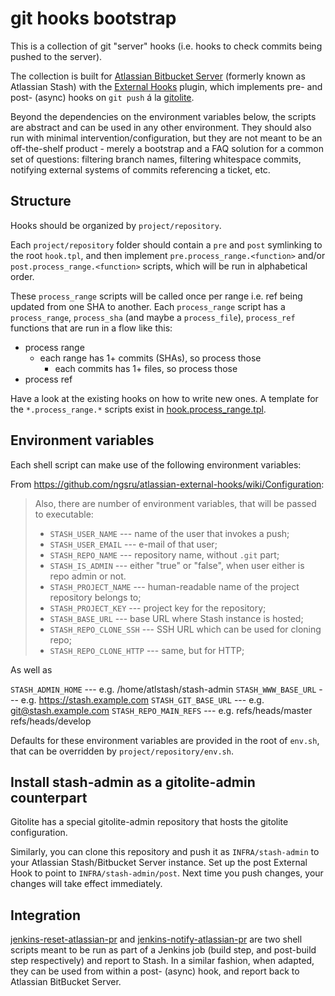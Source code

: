 # git hooks bootstrap

This is a collection of git "server" hooks (i.e. hooks to check commits being pushed to the server).

The collection is built for
[Atlassian Bitbucket Server](https://www.atlassian.com/software/bitbucket/server) (formerly known as Atlassian Stash) with the
[External Hooks](https://marketplace.atlassian.com/plugins/com.ngs.stash.externalhooks.external-hooks)
plugin, which implements pre- and post- (async) hooks on `git push` á la [gitolite](http://gitolite.com).

Beyond the dependencies on the environment variables below,
the scripts are abstract and can be used in any other environment.
They should also run with minimal intervention/configuration,
but they are not meant to be an off-the-shelf product - merely a bootstrap and a FAQ solution for a common set of questions: filtering branch names, filtering whitespace commits, notifying external systems of commits referencing a ticket, etc.


## Structure

Hooks should be organized by `project/repository`.

Each `project/repository` folder should contain a `pre` and `post` symlinking to the root `hook.tpl`,
and then implement `pre.process_range.<function>` and/or `post.process_range.<function>` scripts,
which will be run in alphabetical order.

These `process_range` scripts will be called once per range
i.e. ref being updated from one SHA to another.
Each `process_range` script has a `process_range`, `process_sha` (and maybe a `process_file`), `process_ref` functions
that are run in a flow like this:

* process range
  * each range has 1+ commits (SHAs), so process those
    * each commits has 1+ files, so process those
* process ref

Have a look at the existing hooks on how to write new ones. A template for the `*.process_range.*` scripts exist in [hook.process_range.tpl](hook.process_range.tpl).


## Environment variables

Each shell script can make use of the following environment variables:

From https://github.com/ngsru/atlassian-external-hooks/wiki/Configuration:

> Also, there are number of environment variables, that will be passed to executable:
> * `STASH_USER_NAME` --- name of the user that invokes a push;
> * `STASH_USER_EMAIL` --- e-mail of that user;
> * `STASH_REPO_NAME` --- repository name, without `.git` part;
> * `STASH_IS_ADMIN` --- either "true" or "false", when user either is repo admin or not.
> * `STASH_PROJECT_NAME` --- human-readable name of the project repository belongs to;
> * `STASH_PROJECT_KEY` --- project key for the repository;
> * `STASH_BASE_URL` --- base URL where Stash instance is hosted;
> * `STASH_REPO_CLONE_SSH` --- SSH URL which can be used for cloning repo;
> * `STASH_REPO_CLONE_HTTP` --- same, but for HTTP;

As well as

`STASH_ADMIN_HOME` --- e.g. /home/atlstash/stash-admin
`STASH_WWW_BASE_URL` --- e.g. https://stash.example.com
`STASH_GIT_BASE_URL` --- e.g. git@stash.example.com
`STASH_REPO_MAIN_REFS` --- e.g. refs/heads/master refs/heads/develop

Defaults for these environment variables are provided in the root of `env.sh`,
that can be overridden by `project/repository/env.sh`.


## Install stash-admin as a gitolite-admin counterpart

Gitolite has a special gitolite-admin repository that hosts the gitolite configuration.

Similarly, you can clone this repository and push it as `INFRA/stash-admin` to your Atlassian Stash/Bitbucket Server instance.
Set up the post External Hook to point to `INFRA/stash-admin/post`. Next time you push changes, your changes will take effect immediately.


## Integration

[jenkins-reset-atlassian-pr](_support/jenkins-reset-atlassian-pr) and
[jenkins-notify-atlassian-pr](_support/jenkins-notify-atlassian-pr)
are two shell scripts meant to be run as part of a Jenkins job
(build step, and post-build step respectively) and report to Stash.
In a similar fashion, when adapted, they can be used from within
a post- (async) hook, and report back to Atlassian BitBucket Server.

